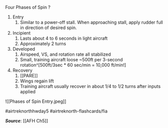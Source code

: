 Four Phases of Spin
?
1. Entry
	1. Similar to a power-off stall. When approaching stall, apply rudder full in direction of desired spin.
2. Incipient
	1. Lasts about 4 to 6 seconds in light aircraft
	2. Approximately 2 turns
3. Developed 
	1. Airspeed, VS, and rotation rate all stabilized
	2. Small, training aircraft loose ~500ft per 3-second rotation^[500ft/3sec * 60 sec/min = 10,000 ft/min!]
4. Recovery
	1. [[PARE]]
	2. Wings regain lift
	3. Training aircraft usually recover in about 1/4 to 1/2 turns after inputs applied

![[Phases of Spin Entry.jpeg]]

#airtreknorthhwday5 #airtreknorth-flashcards/fia 

***Source***: [[AFH Ch5]]